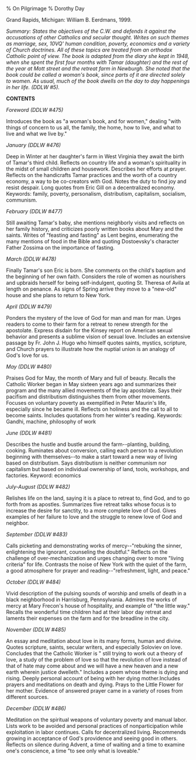 % On Pilgrimage
% Dorothy Day

Grand Rapids, Michigan: William B. Eerdmans, 1999.

*Summary: States the objectives of the C.W. and defends it against the
accusations of other Catholics and secular thought. Writes on such
themes as marriage, sex, 10VQ' human condition, poverty, economics and a
variety of Church doctrines. All of these topics are treated from an
orthodox Catholic point of view. The book is adapted from the diary she
kept in 1948, when she spent the first four months with Tamar (daughter)
and the rest of the year at Mott street and the retreat farm in
Newburgh. She noted that the book could be called a woman's book, since
parts of it are directed solely to women. As usual, much of the book
dwells on the day to day happenings in her life. (DDLW \#5).*

**CONTENTS**

*Foreword (DDLW \#475)*

Introduces the book as "a woman's book, and for women," dealing "with
things of concern to us all, the family, the home, how to live, and what
to live and what we live by."

*January (DDLW \#476)*

Deep in Winter at her daughter's farm in West Virginia they await the
birth of Tamar's third child. Reflects on country life and a woman's
spirituality in the midst of small children and housework. Describes her
efforts at prayer. Reflects on the handicrafts Tamar practices and the
worth of a country economy, a way to be co-creators with God. Notes the
duty to find joy and resist despair. Long quotes from Eric Gill on a
decentralized economy. Keywords: family, poverty, personalism,
distributism, capitalism, socialism, communism.

*February (DDLW \#477)*

Still awaiting Tamar's baby, she mentions neighborly visits and reflects
on her family history, and criticizes poorly written books about Mary
and the saints. Writes of "feasting and fasting" as Lent begins,
enumerating the many mentions of food in the Bible and quoting
Dostoevsky's character Father Zossima on the importance of fasting.

*March (DDLW \#478)*

Finally Tamar's son Eric is born. She comments on the child's baptism
and the beginning of her own faith. Considers the role of women as
nourishers and upbraids herself for being self-indulgent, quoting St.
Theresa of Avila at length on penance. As signs of Spring arrive they
move to a "new-old" house and she plans to return to New York.

*April (DDLW \#479)*

Ponders the mystery of the love of God for man and man for man. Urges
readers to come to their farm for a retreat to renew strength for the
apostolate. Express disdain for the Kinsey report on American sexual
behavior and presents a sublime vision of sexual love. Includes an
extensive passage by Fr. John J. Hugo who himself quotes saints,
mystics, scripture, and Church prayers to illustrate how the nuptial
union is an analogy of God's love for us.

*May (DDLW \#480)*

Praises God for May, the month of Mary and full of beauty. Recalls the
Catholic Worker began in May sixteen years ago and summarizes their
program and the many allied movements of the lay apostolate. Says their
pacifism and distributism distinguishes them from other movements.
Focuses on voluntary poverty as exemplified in Peter Maurin's life,
especially since he became ill. Reflects on holiness and the call to all
to become saints. Includes quotations from her winter's reading.
Keywords: Gandhi, machine, philosophy of work

*June (DDLW \#481)*

Describes the hustle and bustle around the farm--planting, building,
cooking. Ruminates about conversion, calling each person to a revolution
beginning with themselves--to make a start toward a new way of living
based on distributism. Says distributism is neither communism nor
capitalism but based on individual ownership of land, tools, workshops,
and factories. Keyword: economics

*July-August (DDLW \#482)*

Relishes life on the land, saying it is a place to retreat to, find God,
and to go forth from as apostles. Summarizes five retreat talks whose
focus is to increase the desire for sanctity, to a more complete love of
God. Gives examples of her failure to love and the struggle to renew
love of God and neighbor.

*September (DDLW \#483)*

Calls picketing and demonstrating works of mercy--"rebuking the sinner,
enlightening the ignorant, counseling the doubtful." Reflects on the
challenge of over-mechanization and urges changing over to more "living
criteria" for life. Contrasts the noise of New York with the quiet of
the farm, a good atmosphere for prayer and reading--"refreshment, light,
and peace."

*October (DDLW \#484)*

Vivid description of the pulsing sounds of worship and smells of death
in a black neighborhood in Harrisburg, Pennsylvania. Admires the works
of mercy at Mary Frecon's house of hospitality, and example of "the
little way." Recalls the wonderful time children had at their labor day
retreat and laments their expenses on the farm and for the breadline in
the city.

*November (DDLW \#485)*

An essay and meditation about love in its many forms, human and divine.
Quotes scripture, saints, secular writers, and especially Soloviev on
love. Concludes that the Catholic Worker is " still trying to work out a
theory of love, a study of the problem of love so that the revolution of
love instead of that of hate may come about and we will have a new
heaven and a new earth wherein justice dwelleth." Includes a poem whose
theme is dying and rising. Deeply personal account of being with her
dying mother.Includes prayers and meditations on death and dying. Prays
to the Little Flower for her mother. Evidence of answered prayer came in
a variety of roses from different sources.

*December (DDLW \#486)*

Meditation on the spiritual weapons of voluntary poverty and manual
labor. Lists work to be avoided and personal practices of
nonparticipation while exploitation in labor continues. Calls for
decentralized living. Recommends growing in acceptance of God's
providence and seeing good in others. Reflects on silence during Advent,
a time of waiting and a time to examine one's conscience, a time "to
see only what is loveable."
